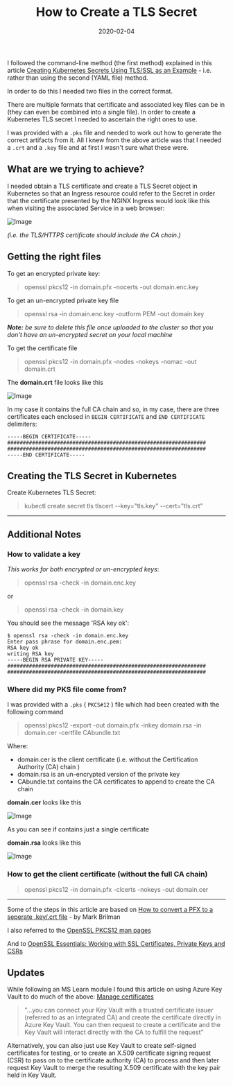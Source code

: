 ﻿---
title: How to Create a TLS Secret
hero: TLS Secret management in AKS
description: How to Create a TLS Secret in AKS
authors:
    - Rohan Cragg
date: 2020-02-04
page_path: aks/
og_image: media/cert-path.png
---

I followed the command-line method (the first method) explained in this article [Creating Kubernetes Secrets Using TLS/SSL as an Example](https://shocksolution.com/2018/12/14/creating-kubernetes-secrets-using-tls-ssl-as-an-example/) - i.e. rather than using the second (YAML file) method.

In order to do this I needed two files in the correct format.

There are multiple formats that certificate and associated key files can be in (they can even be combined into a single file). In order to create a Kubernetes TLS secret I needed to ascertain the right ones to use.

I was provided with a `.pks` file and needed to work out how to generate the correct artifacts from it. All I knew from the above article was that I needed a `.crt` and a `.key` file and at first I wasn't sure what these were.

## What are we trying to achieve?

I needed obtain a TLS certificate and create a TLS Secret object in Kubernetes so that an Ingress resource could refer to the Secret in order that the certificate presented by the NGINX Ingress would look like this when visiting the associated Service in a web browser:

![Image](media/cert-path.png?raw=true)

_(i.e. the TLS/HTTPS certificate should include the CA chain.)_

## Getting the right files

To get an encrypted private key:
> openssl pkcs12 -in domain.pfx -nocerts -out domain.enc.key

To get an un-encrypted private key file
> openssl rsa -in domain.enc.key -outform PEM -out domain.key

_**Note:** be sure to delete this file once uploaded to the cluster so that you don't have an un-encrypted secret on your local machine_

To get the certificate file

> openssl pkcs12 -in domain.pfx -nodes -nokeys -nomac -out domain.crt

The **domain.crt** file looks like this

![Image](media/domain.crt.png?raw=true)

In my case it contains the full CA chain and so, in my case, there are three certificates each enclosed in `BEGIN CERTIFICATE` and `END CERTIFICATE` delimiters:

```console
-----BEGIN CERTIFICATE-----
################################################################
################################################################
-----END CERTIFICATE-----
```

## Creating the TLS Secret in Kubernetes

Create Kubernetes TLS Secret:

> kubectl create secret tls tlscert --key="tls.key" --cert="tls.crt"

---

## Additional Notes

### How to validate a key

_This works for both encrypted or un-encrypted keys_:

> openssl rsa -check -in domain.enc.key

or

> openssl rsa -check -in domain.key

You should see the message 'RSA key ok':

```console
$ openssl rsa -check -in domain.enc.key
Enter pass phrase for domain.enc.pem:
RSA key ok
writing RSA key
-----BEGIN RSA PRIVATE KEY-----
################################################################
################################################################
```

### Where did my PKS file come from?

I was provided with a `.pks` ( `PKCS#12` ) file which had been created with the following command

> openssl pkcs12 -export -out domain.pfx -inkey domain.rsa -in domain.cer -certfile CAbundle.txt

Where:

- domain.cer is the client certificate (i.e. without the Certification Authority (CA) chain )
- domain.rsa is an un-encrypted version of the private key
- CAbundle.txt contains the CA certificates to append to create the CA chain

**domain.cer** looks like this

![Image](media/domain.cer.png?raw=true)

As you can see if contains just a single certificate

**domain.rsa** looks like this

![Image](media/domain.rsa.png?raw=true)

### How to get the client certificate (without the full CA chain)

> openssl pkcs12 -in domain.pfx -clcerts -nokeys -out domain.cer

---
Some of the steps in this article are based on [How to convert a PFX to a seperate .key/.crt file](https://www.markbrilman.nl/2011/08/howto-convert-a-pfx-to-a-seperate-key-crt-file/) - by Mark Brilman

I also referred to the [OpenSSL PKCS12 man pages](https://www.openssl.org/docs/manmaster/man1/openssl-pkcs12.html)

And to [OpenSSL Essentials: Working with SSL Certificates, Private Keys and CSRs](https://www.digitalocean.com/community/tutorials/openssl-essentials-working-with-ssl-certificates-private-keys-and-csrs#convert-certificate-formats)

## Updates

While following an MS Learn module I found this article on using Azure Key Vault to do much of the above:
[Manage certificates](https://docs.microsoft.com/en-gb/learn/modules/configure-and-manage-azure-key-vault/5-manage-certificates)

> "...you can connect your Key Vault with a trusted certificate issuer (referred to as an integrated CA) and create the certificate directly in Azure Key Vault. You can then request to create a certificate and the Key Vault will interact directly with the CA to fulfill the request"

Alternatively, you can also just use Key Vault to create self-signed certificates for testing, or to create an X.509 certificate signing request (CSR) to pass on to the certificate authority (CA) to process and then later request Key Vault to merge the resulting X.509 certificate with the key pair held in Key Vault.